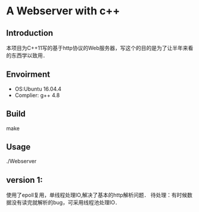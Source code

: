 A Webserver with c++
====

Introduction
----
本项目为C++11写的基于http协议的Web服务器，写这个的目的是为了让半年来看的东西学以致用．

Envoirment
----
* OS:Ubuntu 16.04.4
* Complier: g++ 4.8

Build
----
make

Usage
----
./Webserver

version 1:
----
使用了epoll复用，单线程处理IO,解决了基本的http解析问题．
待处理：有时候数据没有读完就解析的bug，可采用线程池处理IO．
